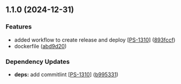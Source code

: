 ## 1.1.0 (2024-12-31)


### Features

* added workflow to create release and deploy [[PS-1310](https://passentry.atlassian.net/browse/PS-1310)] ([893fccf](https://github.com/PassEntry/POW-Cards-API/commit/893fccf2e77f692a70e3e1be07c8343a12c02ee8))
* dockerfile ([abd9d20](https://github.com/PassEntry/POW-Cards-API/commit/abd9d20f90cc7c5a9ad637686b670b3817d0bbad))


### Dependency Updates

* **deps:** add commitlint [[PS-1310](https://passentry.atlassian.net/browse/PS-1310)] ([b995331](https://github.com/PassEntry/POW-Cards-API/commit/b9953314cd491f986df99971047166178a315eb8))

